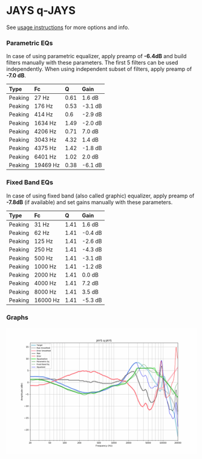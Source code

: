 # JAYS q-JAYS
See [usage instructions](https://github.com/jaakkopasanen/AutoEq#usage) for more options and info.

### Parametric EQs
In case of using parametric equalizer, apply preamp of **-6.4dB** and build filters manually
with these parameters. The first 5 filters can be used independently.
When using independent subset of filters, apply preamp of **-7.0 dB**.

| Type    | Fc       |    Q | Gain    |
|:--------|:---------|:-----|:--------|
| Peaking | 27 Hz    | 0.61 | 1.6 dB  |
| Peaking | 176 Hz   | 0.53 | -3.1 dB |
| Peaking | 414 Hz   | 0.6  | -2.9 dB |
| Peaking | 1634 Hz  | 1.49 | -2.0 dB |
| Peaking | 4206 Hz  | 0.71 | 7.0 dB  |
| Peaking | 3043 Hz  | 4.32 | 1.4 dB  |
| Peaking | 4375 Hz  | 1.42 | -1.8 dB |
| Peaking | 6401 Hz  | 1.02 | 2.0 dB  |
| Peaking | 19469 Hz | 0.38 | -6.1 dB |

### Fixed Band EQs
In case of using fixed band (also called graphic) equalizer, apply preamp of **-7.8dB**
(if available) and set gains manually with these parameters.

| Type    | Fc       |    Q | Gain    |
|:--------|:---------|:-----|:--------|
| Peaking | 31 Hz    | 1.41 | 1.6 dB  |
| Peaking | 62 Hz    | 1.41 | -0.4 dB |
| Peaking | 125 Hz   | 1.41 | -2.6 dB |
| Peaking | 250 Hz   | 1.41 | -4.3 dB |
| Peaking | 500 Hz   | 1.41 | -3.1 dB |
| Peaking | 1000 Hz  | 1.41 | -1.2 dB |
| Peaking | 2000 Hz  | 1.41 | 0.0 dB  |
| Peaking | 4000 Hz  | 1.41 | 7.2 dB  |
| Peaking | 8000 Hz  | 1.41 | 3.5 dB  |
| Peaking | 16000 Hz | 1.41 | -5.3 dB |

### Graphs
![](./JAYS%20q-JAYS.png)